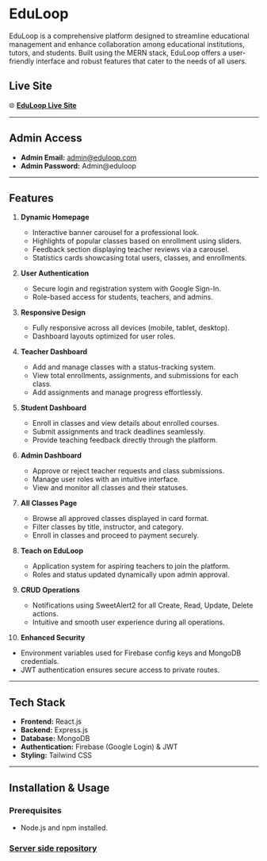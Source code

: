 # EduLoop

EduLoop is a comprehensive platform designed to streamline educational management and enhance collaboration among educational institutions, tutors, and students. Built using the MERN stack, EduLoop offers a user-friendly interface and robust features that cater to the needs of all users.

## Live Site

🌐 **[EduLoop Live Site](https://edu-loop.web.app/)**

---

## Admin Access

- **Admin Email:** admin@eduloop.com  
- **Admin Password:** Admin@eduloop  

---

## Features

1. **Dynamic Homepage**  
   - Interactive banner carousel for a professional look.  
   - Highlights of popular classes based on enrollment using sliders.  
   - Feedback section displaying teacher reviews via a carousel.  
   - Statistics cards showcasing total users, classes, and enrollments.

2. **User Authentication**  
   - Secure login and registration system with Google Sign-In.  
   - Role-based access for students, teachers, and admins.

3. **Responsive Design**  
   - Fully responsive across all devices (mobile, tablet, desktop).  
   - Dashboard layouts optimized for user roles.

4. **Teacher Dashboard**  
   - Add and manage classes with a status-tracking system.  
   - View total enrollments, assignments, and submissions for each class.  
   - Add assignments and manage progress effortlessly.

5. **Student Dashboard**  
   - Enroll in classes and view details about enrolled courses.  
   - Submit assignments and track deadlines seamlessly.  
   - Provide teaching feedback directly through the platform.

6. **Admin Dashboard**  
   - Approve or reject teacher requests and class submissions.  
   - Manage user roles with an intuitive interface.  
   - View and monitor all classes and their statuses.

7. **All Classes Page**  
   - Browse all approved classes displayed in card format.  
   - Filter classes by title, instructor, and category.  
   - Enroll in classes and proceed to payment securely.

8. **Teach on EduLoop**  
   - Application system for aspiring teachers to join the platform.  
   - Roles and status updated dynamically upon admin approval.

9. **CRUD Operations**  
   - Notifications using SweetAlert2 for all Create, Read, Update, Delete actions.  
   - Intuitive and smooth user experience during all operations.

10. **Enhanced Security**  
   - Environment variables used for Firebase config keys and MongoDB credentials.  
   - JWT authentication ensures secure access to private routes.

---

## Tech Stack

- **Frontend:** React.js  
- **Backend:** Express.js  
- **Database:** MongoDB  
- **Authentication:** Firebase (Google Login) & JWT  
- **Styling:** Tailwind CSS  

---

## Installation & Usage

### Prerequisites
- Node.js and npm installed.

### [Server side repository](https://github.com/Rasadul-Islam/edu-manage-server-side)


